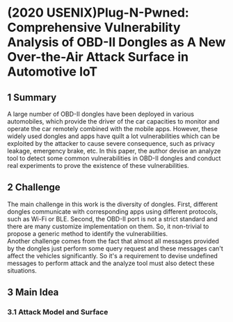 # (2020 USENIX)Plug-N-Pwned: Comprehensive Vulnerability Analysis of OBD-II Dongles as A New Over-the-Air Attack Surface in Automotive IoT

## 1 Summary
A large number of OBD-II dongles have been deployed in  various automobiles, which provide the driver of the car capacities to monitor and operate the car remotely combined with the mobile apps. However, these widely used dongles and apps have quilt a lot vulnerabilities which can be exploited by the attacker to cause severe consequence, such as privacy leakage, emergency brake, etc. In this paper, the author devise an analyze tool to detect some common vulnerabilities in OBD-II dongles and conduct real experiments to prove the existence of these vulnerabilities.

## 2 Challenge
The main challenge in this work is the diversity of dongles. First, different dongles communicate with corresponding apps using different protocols, such as Wi-Fi or BLE. Second, the OBD-II port is not a strict standard and there are many customize implementation on them. So, it non-trivial to propose a generic method to identify the vulnerabilities.  
Another challenge comes from the fact that almost all messages provided by the dongles just perform some query request and these messages can't affect the vehicles significantly. So it's a requirement to devise undefined messages to perform attack and the analyze tool must also detect these situations.

## 3 Main Idea
### 3.1 Attack Model and Surface

